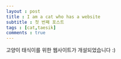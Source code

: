 ```yaml
---
layout : post
title : I am a cat who has a website
subtitle : 첫 번째 포스트
tags : [cat,taesik]
comments : true
---
```


고양이 태식이를 위한 웹사이트가 개설되었습니다 :)

